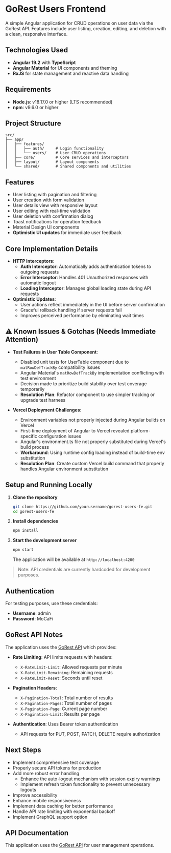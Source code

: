 # GoRest Users Frontend

A simple Angular application for CRUD operations on user data via the GoRest API. Features include user listing, creation, editing, and deletion with a clean, responsive interface.

## Technologies Used

- **Angular 19.2** with **TypeScript**
- **Angular Material** for UI components and theming
- **RxJS** for state management and reactive data handling

## Requirements

- **Node.js**: v18.17.0 or higher (LTS recommended)
- **npm**: v9.6.0 or higher

## Project Structure

```
src/
├── app/
│   ├── features/
│   │   ├── auth/     # Login functionality
│   │   └── users/    # User CRUD operations
│   ├── core/         # Core services and interceptors
│   ├── layout/       # Layout components
│   └── shared/       # Shared components and utilities
```

## Features

- User listing with pagination and filtering
- User creation with form validation
- User details view with responsive layout
- User editing with real-time validation
- User deletion with confirmation dialog
- Toast notifications for operation feedback
- Material Design UI components
- **Optimistic UI updates** for immediate user feedback

## Core Implementation Details

- **HTTP Interceptors**:
  - **Auth Interceptor**: Automatically adds authentication tokens to outgoing requests
  - **Error Interceptor**: Handles 401 Unauthorized responses with automatic logout
  - **Loading Interceptor**: Manages global loading state during API requests
- **Optimistic Updates**:
  - User actions reflect immediately in the UI before server confirmation
  - Graceful rollback handling if server requests fail
  - Improves perceived performance by eliminating wait times

## ⚠️ Known Issues & Gotchas (Needs Immediate Attention)

- **Test Failures in User Table Component**:

  - Disabled unit tests for UserTable component due to `matRowDefTrackBy` compatibility issues
  - Angular Material's `matRowDefTrackBy` implementation conflicting with test environment
  - Decision made to prioritize build stability over test coverage temporarily
  - **Resolution Plan**: Refactor component to use simpler tracking or upgrade test harness

- **Vercel Deployment Challenges**:
  - Environment variables not properly injected during Angular builds on Vercel
  - First-time deployment of Angular to Vercel revealed platform-specific configuration issues
  - Angular's environment.ts file not properly substituted during Vercel's build process
  - **Workaround**: Using runtime config loading instead of build-time env substitution
  - **Resolution Plan**: Create custom Vercel build command that properly handles Angular environment substitution

## Setup and Running Locally

1. **Clone the repository**

   ```bash
   git clone https://github.com/yourusername/gorest-users-fe.git
   cd gorest-users-fe
   ```

2. **Install dependencies**

   ```bash
   npm install
   ```

3. **Start the development server**
   ```bash
   npm start
   ```
   The application will be available at `http://localhost:4200`

> Note: API credentials are currently hardcoded for development purposes.

## Authentication

For testing purposes, use these credentials:

- **Username**: admin
- **Password**: MoCaFi

## GoRest API Notes

The application uses the [GoRest API](https://gorest.co.in/public/v2/users) which provides:

- **Rate Limiting**: API limits requests with headers:

  - `X-RateLimit-Limit`: Allowed requests per minute
  - `X-RateLimit-Remaining`: Remaining requests
  - `X-RateLimit-Reset`: Seconds until reset

- **Pagination Headers**:

  - `X-Pagination-Total`: Total number of results
  - `X-Pagination-Pages`: Total number of pages
  - `X-Pagination-Page`: Current page number
  - `X-Pagination-Limit`: Results per page

- **Authentication**: Uses Bearer token authentication
  - API requests for PUT, POST, PATCH, DELETE require authorization

## Next Steps

- Implement comprehensive test coverage
- Properly secure API tokens for production
- Add more robust error handling
  - Enhance the auto-logout mechanism with session expiry warnings
  - Implement refresh token functionality to prevent unnecessary logouts
- Improve accessibility
- Enhance mobile responsiveness
- Implement data caching for better performance
- Handle API rate limiting with exponential backoff
- Implement GraphQL support option

## API Documentation

This application uses the [GoRest API](https://gorest.co.in/public/v2/users) for user management operations.
